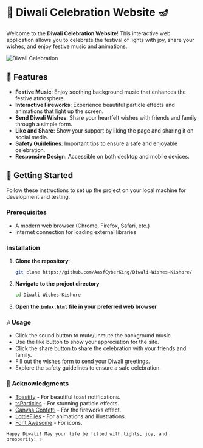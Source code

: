 # 🎉 Diwali Celebration Website 🪔

Welcome to the **Diwali Celebration Website**! This interactive web application allows you to celebrate the festival of lights with joy, share your wishes, and enjoy festive music and animations.

![Diwali Celebration](https://example.com/path/to/your/image.png) <!-- Replace with an actual image URL -->

## 🌟 Features

- **Festive Music**: Enjoy soothing background music that enhances the festive atmosphere.
- **Interactive Fireworks**: Experience beautiful particle effects and animations that light up the screen.
- **Send Diwali Wishes**: Share your heartfelt wishes with friends and family through a simple form.
- **Like and Share**: Show your support by liking the page and sharing it on social media.
- **Safety Guidelines**: Important tips to ensure a safe and enjoyable celebration.
- **Responsive Design**: Accessible on both desktop and mobile devices.

## 🚀 Getting Started

Follow these instructions to set up the project on your local machine for development and testing.

### Prerequisites

- A modern web browser (Chrome, Firefox, Safari, etc.)
- Internet connection for loading external libraries

### Installation

1. **Clone the repository**:

   ```bash
   git clone https://github.com/AasfCyberKing/Diwali-Wishes-Kishore/
   ```
2. **Navigate to the project directory**
   ```bash
   cd Diwali-Wishes-Kishore
   ```
3. **Open the `index.html` file in your preferred web browser**

### 🎶 Usage

- Click the sound button to mute/unmute the background music.
- Use the like button to show your appreciation for the site.
- Click the share button to share the celebration with your friends and family.
- Fill out the wishes form to send your Diwali greetings.
- Explore the safety guidelines to ensure a safe celebration.

### 🎨 Acknowledgments

- [Toastify](https://github.com/apvarun/toastify-js) - For beautiful toast notifications.
- [tsParticles](https://particles.js.org/) - For stunning particle effects.
- [Canvas Confetti](https://github.com/catdad/canvas-confetti) - For the fireworks effect.
- [LottieFiles](https://lottiefiles.com/) - For animations and illustrations.
- [Font Awesome](https://fontawesome.com/) - For icons.

 `Happy Diwali! May your life be filled with lights, joy, and prosperity! ✨`
